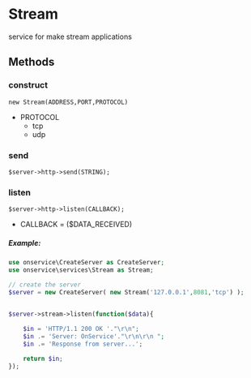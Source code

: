 
# Stream
service for make stream applications 


## Methods

### construct

	new Stream(ADDRESS,PORT,PROTOCOL)

- PROTOCOL
	- tcp
	- udp

### send

	$server->http->send(STRING);

### listen

	$server->http->listen(CALLBACK);

- CALLBACK	=	($DATA_RECEIVED)	


##### Example:
```php
use onservice\CreateServer as CreateServer;
use onservice\services\Stream as Stream;

// create the server
$server = new CreateServer(	new Stream('127.0.0.1',8081,'tcp') );


$server->stream->listen(function($data){
	
	$in = 'HTTP/1.1 200 OK '."\r\n";
	$in .= 'Server: OnService'."\r\n\r\n ";
	$in .= 'Response from server...';

	return $in;
});
```